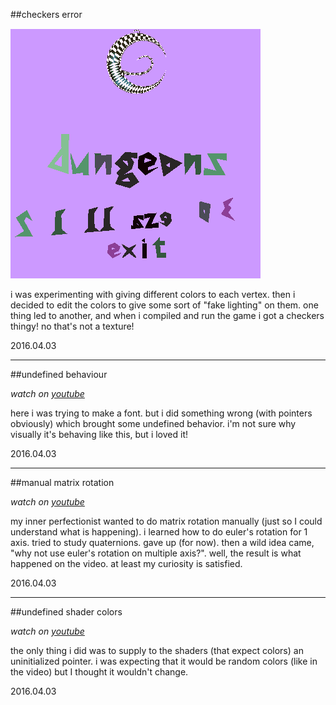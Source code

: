 ##checkers error

<img src="images/icon_bloopers_checkers.png" style="width:400px"/>

i was experimenting with giving different colors to each vertex.
then i decided to edit the colors to give some sort of "fake lighting" on them. one thing led to another,
and when i compiled and run the game i got a checkers thingy! no that's not a texture!

2016.04.03

---

##undefined behaviour

*watch on [youtube](https://www.youtube.com/watch?v=UhYWDLUXIVA)*

here i was trying to make a font. but i did something wrong (with pointers obviously) which
brought some undefined behavior. i'm not sure why visually it's behaving like this, but i loved it!

2016.04.03

---

##manual matrix rotation

*watch on [youtube](https://www.youtube.com/watch?v=tyU7V07syzs)*

my inner perfectionist wanted to do matrix rotation manually (just so I could understand what is happening).
i learned how to do euler's rotation for 1 axis. tried to study quaternions. gave up (for now).
then a wild idea came, "why not use euler's rotation on multiple axis?". well, the result is what happened on the video. 
at least my curiosity is satisfied.

2016.04.03

---

##undefined shader colors

*watch on [youtube](https://www.youtube.com/watch?v=hn-dcyHnp40)*

the only thing i did was to supply to the shaders (that expect colors) an uninitialized pointer.
i was expecting that it would be random colors (like in the video) but I thought it wouldn't change. 

2016.04.03
